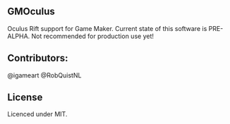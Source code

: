 ## GMOculus
Oculus Rift support for Game Maker.
Current state of this software is PRE-ALPHA. Not recommended for production use yet!

## Contributors:

@igameart
@RobQuistNL

## License
Licenced under MIT.
